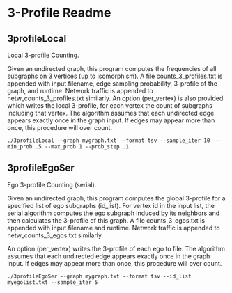# 3-Profile Readme

## 3profileLocal

Local 3-profile Counting.

Given an undirected graph, this program computes the frequencies of all subgraphs on 3 vertices (up to isomorphism). A file counts_3_profiles.txt is appended with input filename, edge sampling probability, 3-profile of the graph, and runtime. Network traffic is appended to netw_counts_3_profiles.txt similarly. An option (per_vertex) is also provided which writes the local 3-profile, for each vertex the count of subgraphs including that vertex. The algorithm assumes that each undirected edge appears exactly once in the graph input. If edges may appear more than once, this procedure will over count.

	./3profileLocal --graph mygraph.txt --format tsv --sample_iter 10 --min_prob .5 --max_prob 1 --prob_step .1


## 3profileEgoSer

Ego 3-profile Counting (serial).

Given an undirected graph, this program computes the global 3-profile for a specified list of ego subgraphs (id_list). For vertex id in the input list, the serial algorithm computes the ego subgraph induced by its neighbors and then calculates the 3-profile of this graph. A file counts_3_egos.txt is appended with input filename and runtime. Network traffic is appended to netw_counts_3_egos.txt similarly.

An option (per_vertex) writes the 3-profile of each ego to file. The algorithm assumes that each undirected edge appears exactly once in the graph input. If edges may appear more than once, this procedure will over count.

	./3profileEgoSer --graph mygraph.txt --format tsv --id_list myegolist.txt --sample_iter 5


